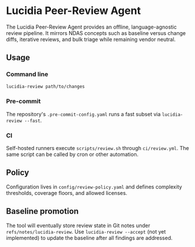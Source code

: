 # Lucidia Peer-Review Agent

The Lucidia Peer-Review Agent provides an offline, language-agnostic
review pipeline.  It mirrors NDAS concepts such as baseline versus
change diffs, iterative reviews, and bulk triage while remaining vendor
neutral.

## Usage

### Command line

```bash
lucidia-review path/to/changes
```

### Pre-commit

The repository's `.pre-commit-config.yaml` runs a fast subset via
`lucidia-review --fast`.

### CI

Self-hosted runners execute `scripts/review.sh` through
`ci/review.yml`.  The same script can be called by cron or other
automation.

## Policy

Configuration lives in `config/review-policy.yaml` and defines
complexity thresholds, coverage floors, and allowed licenses.

## Baseline promotion

The tool will eventually store review state in Git notes under
`refs/notes/lucidia-review`.  Use `lucidia-review --accept` (not yet
implemented) to update the baseline after all findings are addressed.
